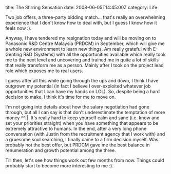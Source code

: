 title: The Stirring Sensation
date: 2008-06-05T14:45:00Z
category: Life

Two job offers, a three-party bidding match… that's really an overwhelming experience that I don't know how to deal with, but I guess I know how it feels now :).

Anyway, I have tendered my resignation today and will be moving on to Panasonic R&D Centre Malaysia (PRDCM) in September, which will give me a whole new environment to learn new things. Am really grateful with E-Genting R&D (Systems) with all the opportunities available which really took me to the next level and uncovering and trained me in quite a lot of skills that really transform me as a person. Mainly after I took on the project lead role which exposes me to real users.

I guess after all this while going through the ups and down, I think I have outgrown my potential (in fact I believe I over-exploited whatever job opportunities that I can have my hands on LOL). So, despite being a hard decision to make, I think it's time for me to move on.

I'm not going into details about how the salary negotiation had gone through, but all I can say is that don't underestimate the temptation of more money ^^||. It's really hard to keep yourself calm and sane (i.e. know and set your priorities straight) when you have something that appears to be extremely attractive to humans. In the end, after a very long phone conversation (with Justin from the recruitment agency that I work with) and a gruesome soul searching, I finally came to a firm decision myself. Was probably not the best offer, but PRDCM gave me the best balance in renumeration and growth potential among the three.

Till then, let's see how things work out few months from now. Things could probably start to become more interesting to me :).
